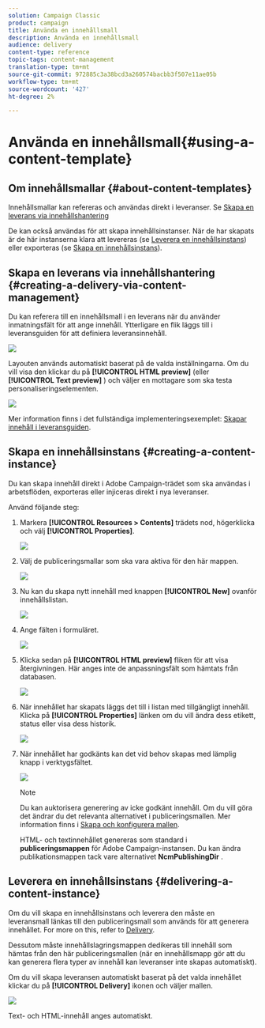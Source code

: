 ```yaml
---
solution: Campaign Classic
product: campaign
title: Använda en innehållsmall
description: Använda en innehållsmall
audience: delivery
content-type: reference
topic-tags: content-management
translation-type: tm+mt
source-git-commit: 972885c3a38bcd3a260574bacbb3f507e11ae05b
workflow-type: tm+mt
source-wordcount: '427'
ht-degree: 2%

---
```



# Använda en innehållsmall{#using-a-content-template}

## Om innehållsmallar {#about-content-templates}

Innehållsmallar kan refereras och användas direkt i leveranser. Se [Skapa en leverans via innehållshantering](#creating-a-delivery-via-content-management)

De kan också användas för att skapa innehållsinstanser. När de har skapats är de här instanserna klara att levereras (se [Leverera en innehållsinstans](#delivering-a-content-instance)) eller exporteras (se [Skapa en innehållsinstans](#creating-a-content-instance)).

## Skapa en leverans via innehållshantering {#creating-a-delivery-via-content-management}

Du kan referera till en innehållsmall i en leverans när du använder inmatningsfält för att ange innehåll. Ytterligare en flik läggs till i leveransguiden för att definiera leveransinnehåll.

![](assets/s_ncs_content_deliver_a_content.png)

Layouten används automatiskt baserat på de valda inställningarna. Om du vill visa den klickar du på **[!UICONTROL HTML preview]** (eller **[!UICONTROL Text preview]** ) och väljer en mottagare som ska testa personaliseringselementen.

![](assets/s_ncs_content_deliver_a_content_html.png)

Mer information finns i det fullständiga implementeringsexemplet: [Skapar innehåll i leveransguiden](../../delivery/using/use-case--creating-content-management.md#creating-content-in-the-delivery-wizard).

## Skapa en innehållsinstans {#creating-a-content-instance}

Du kan skapa innehåll direkt i Adobe Campaign-trädet som ska användas i arbetsflöden, exporteras eller injiceras direkt i nya leveranser.

Använd följande steg:

1. Markera **[!UICONTROL Resources > Contents]** trädets nod, högerklicka och välj **[!UICONTROL Properties]**.

   ![](assets/s_ncs_content_folder_properties.png)

1. Välj de publiceringsmallar som ska vara aktiva för den här mappen.

   ![](assets/s_ncs_content_folder_templates.png)

1. Nu kan du skapa nytt innehåll med knappen **[!UICONTROL New]** ovanför innehållslistan.

   ![](assets/s_ncs_content_folder_create_a_template.png)

1. Ange fälten i formuläret.

   ![](assets/s_ncs_content_folder_use_a_template.png)

1. Klicka sedan på **[!UICONTROL HTML preview]** fliken för att visa återgivningen. Här anges inte de anpassningsfält som hämtats från databasen.

   ![](assets/s_ncs_content_folder_use_a_template_preview.png)

1. När innehållet har skapats läggs det till i listan med tillgängligt innehåll. Klicka på **[!UICONTROL Properties]** länken om du vill ändra dess etikett, status eller visa dess historik.

   ![](assets/s_ncs_content_folder_template_properties.png)

1. När innehållet har godkänts kan det vid behov skapas med lämplig knapp i verktygsfältet.

   ![](assets/s_ncs_content_folder_template_generate.png)

   >[!NOTE]
   >
   >Du kan auktorisera generering av icke godkänt innehåll. Om du vill göra det ändrar du det relevanta alternativet i publiceringsmallen. Mer information finns i [Skapa och konfigurera mallen](../../delivery/using/publication-templates.md#creating-and-configuring-the-template).

   HTML- och textinnehållet genereras som standard i **publiceringsmappen** för Adobe Campaign-instansen. Du kan ändra publikationsmappen tack vare alternativet **NcmPublishingDir** .

## Leverera en innehållsinstans {#delivering-a-content-instance}

Om du vill skapa en innehållsinstans och leverera den måste en leveransmall länkas till den publiceringsmall som används för att generera innehållet. For more on this, refer to [Delivery](../../delivery/using/publication-templates.md#delivery).

Dessutom måste innehållslagringsmappen dedikeras till innehåll som hämtas från den här publiceringsmallen (när en innehållsmapp gör att du kan generera flera typer av innehåll kan leveranser inte skapas automatiskt).

Om du vill skapa leveransen automatiskt baserat på det valda innehållet klickar du på **[!UICONTROL Delivery]** ikonen och väljer mallen.

![](assets/s_ncs_content_folder_create_the_delivery.png)

Text- och HTML-innehåll anges automatiskt.
